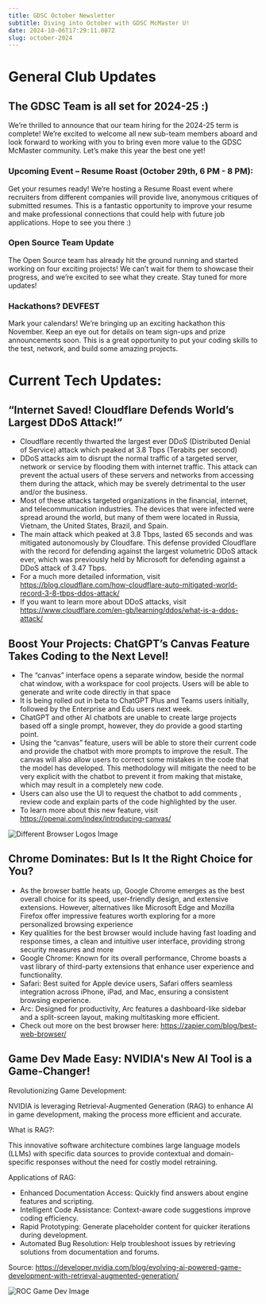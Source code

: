 ```yaml
---
title: GDSC October Newsletter
subtitle: Diving into October with GDSC McMaster U!
date: 2024-10-06T17:29:11.887Z
slug: october-2024
---
```

# **General Club Updates**

## **The GDSC Team is all set for 2024-25 :)**

We’re thrilled to announce that our team hiring for the 2024-25 term is complete! We’re excited to welcome all new sub-team members aboard and look forward to working with you to bring even more value to the GDSC McMaster community. Let’s make this year the best one yet!

### Upcoming Event – Resume Roast (October 29th, 6 PM - 8 PM):

Get your resumes ready! We’re hosting a Resume Roast event where recruiters from different companies will provide live, anonymous critiques of submitted resumes. This is a fantastic opportunity to improve your resume and make professional connections that could help with future job applications. Hope to see you there :)

### Open Source Team Update

The Open Source team has already hit the ground running and started working on four exciting projects! We can’t wait for them to showcase their progress, and we’re excited to see what they create. Stay tuned for more updates!

### Hackathons? DEVFEST

Mark your calendars! We’re bringing up an exciting hackathon this November. Keep an eye out for details on team sign-ups and prize announcements soon. This is a great opportunity to put your coding skills to the test, network, and build some amazing projects.

# Current Tech Updates:

## “Internet Saved! Cloudflare Defends World’s Largest DDoS Attack!”

* Cloudflare recently thwarted the largest ever DDoS (Distributed Denial of Service) attack which peaked at 3.8 Tbps (Terabits per second)
* DDoS attacks aim to disrupt the normal traffic of a targeted server, network or service by flooding them with internet traffic. This attack can prevent the actual users of these servers and networks from accessing them during the attack, which may be sverely detrimental to the user and/or the business.
* Most of these attacks targeted organizations in the financial, internet, and telecommunication industries. The devices that were infected were spread around the world, but many of them were located in Russia, Vietnam, the United States, Brazil, and Spain.
* The main attack which peaked at 3.8 Tbps, lasted 65 seconds and was mitigated autonomously by Cloudfare. This defense provided Cloudflare with the record for defending against the largest volumetric DDoS attack ever, which was previously held by Microsoft for defending against a DDoS attack of 3.47 Tbps.
* For a much more detailed information, visit <https://blog.cloudflare.com/how-cloudflare-auto-mitigated-world-record-3-8-tbps-ddos-attack/> 
* If you want to learn more about DDoS attacks, visit <https://www.cloudflare.com/en-gb/learning/ddos/what-is-a-ddos-attack/> 

## Boost Your Projects: ChatGPT’s Canvas Feature Takes Coding to the Next Level!

* The “canvas” interface opens a separate window, beside the normal chat window, with a workspace for cool projects. Users will be able to generate and write code directly in that space
* It is being rolled out in beta to ChatGPT Plus and Teams users initially, followed by the Enterprise and Edu users next week.
* ChatGPT and other AI chatbots are unable to create large projects based off a single prompt, however, they do provide a good starting point.
* Using the “canvas” feature, users will be able to store their current code and provide the chatbot with more prompts to improve the result. The canvas will also allow users to correct some mistakes in the code that the model has developed. This methodology will mitigate the need to be very explicit with the chatbot to prevent it from making that mistake, which may result in a completely new code.
* Users can also use the UI to request the chatbot to add comments , review code and explain parts of the code highlighted by the user.
* To learn more about this new feature, visit <https://openai.com/index/introducing-canvas/> 

![Different Browser Logos Image](https://lh7-rt.googleusercontent.com/docsz/AD_4nXeA5L1zweCkmN_Ywco4wIFHiGs-u4UXeiOy0CaW0dTFtu3Cegx6BR7ay9jlZ2bdnDwo093Pxnjn9Xa478rIiRcNXM7sh2UBMWA-qIDnbb292O_WOSp5dN52dmLUn5ABZXEqJlwBspjQgRkGIGkRq9RirJRD?key=R4n66UhiyMa4KuEKoEEcTA "Browser Logos")

## Chrome Dominates: But Is It the Right Choice for You?

* As the browser battle heats up, Google Chrome emerges as the best overall choice for its speed, user-friendly design, and extensive extensions. However, alternatives like Microsoft Edge and Mozilla Firefox offer impressive features worth exploring for a more personalized browsing experience
* Key qualities for the best browser would include having fast loading and response times, a clean and intuitive user interface, providing strong security measures and more
* Google Chrome: Known for its overall performance, Chrome boasts a vast library of third-party extensions that enhance user experience and functionality.
* Safari: Best suited for Apple device users, Safari offers seamless integration across iPhone, iPad, and Mac, ensuring a consistent browsing experience.
* Arc: Designed for productivity, Arc features a dashboard-like sidebar and a split-screen layout, making multitasking more efficient.
* Check out more on the best browser here: <https://zapier.com/blog/best-web-browser/> 

## Game Dev Made Easy: NVIDIA's New AI Tool is a Game-Changer!

Revolutionizing Game Development: 

NVIDIA is leveraging Retrieval-Augmented Generation (RAG) to enhance AI in game development, making the process more efficient and accurate.

What is RAG?: 

This innovative software architecture combines large language models (LLMs) with specific data sources to provide contextual and domain-specific responses without the need for costly model retraining.

Applications of RAG:

* Enhanced Documentation Access: Quickly find answers about engine features and scripting.
* Intelligent Code Assistance: Context-aware code suggestions improve coding efficiency.
* Rapid Prototyping: Generate placeholder content for quicker iterations during development.
* Automated Bug Resolution: Help troubleshoot issues by retrieving solutions from documentation and forums.

Source: <https://developer.nvidia.com/blog/evolving-ai-powered-game-development-with-retrieval-augmented-generation/> 

![ROC Game Dev Image](https://lh7-rt.googleusercontent.com/docsz/AD_4nXcOBtLzTmDbJSlqr019Qu0ngf9PoNzKGKKhxe0pj8P7fL3XeGJzn-sgkXHU3rmVJJraNeHZfMrkh7YFNR3cx7QByQvGzW54BlR9_MGli-Z8fvILq1wQ7uvHXpQz-LGsNhMdOnd3nDRkZ-ELZXVGff0ABYw?key=R4n66UhiyMa4KuEKoEEcTA "ROC Game Dev")